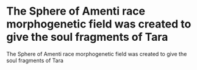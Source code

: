 # The Sphere of Amenti race morphogenetic field was created to give the soul fragments of Tara

The Sphere of Amenti race morphogenetic field was created to give the soul fragments of Tara